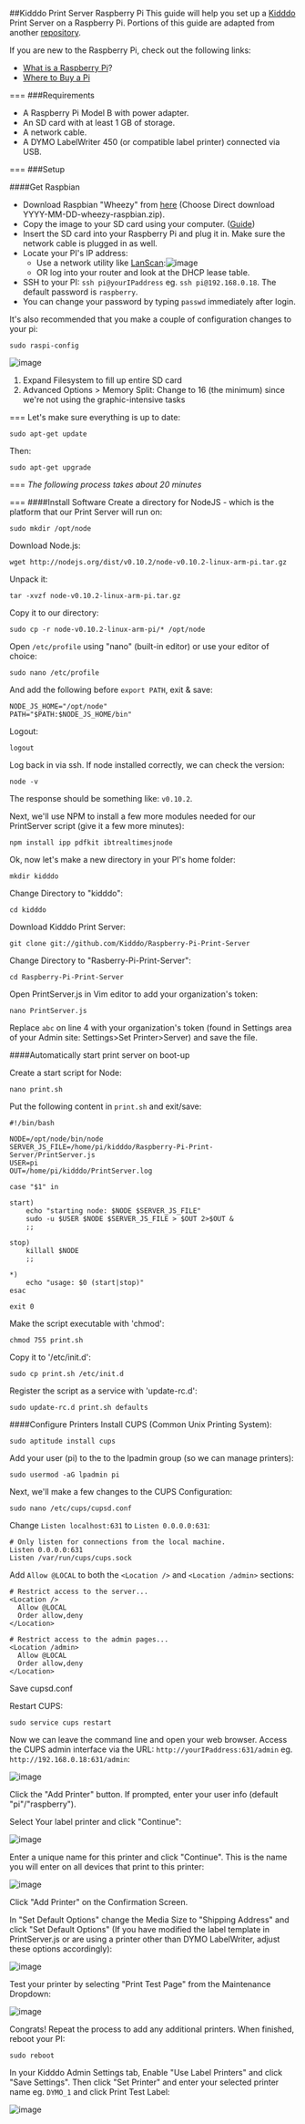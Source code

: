 ##Kidddo Print Server Raspberry Pi
This guide will help you set up a [Kidddo](http://kidddo.com) Print Server on a Raspberry Pi. Portions of this guide are adapted from another [repository](https://github.com/churchio/checkin-printer).

If you are new to the Raspberry Pi, check out the following links:

* [What is a Raspberry Pi](http://www.youtube.com/watch?v=e0wkVVVLvR8#t=49)?
* [Where to Buy a Pi](https://www.google.com/shopping/product/16525736034140563056?q=raspberry+pi&client=safari&rls=en&bav=on.2,or.r_qf.&bvm=bv.59930103,d.cGU,pv.xjs.s.en_US.eYG7PyzNpLg.O&biw=1532&bih=1011&tch=1&ech=1&psi=CBvkUqGmBcmFogTU3oHgAQ.1390680841259.3&prds=hsec:online&ei=CRvkUtXXPIT9oATDxoHIBw&ved=0CIIEENkrMAA)

===
###Requirements
* A Raspberry Pi Model B with power adapter.
* An SD card with at least 1 GB of storage.
* A network cable.
* A DYMO LabelWriter 450 (or compatible label printer) connected via USB.

===
###Setup

####Get Raspbian
* Download Raspbian "Wheezy" from [here](http://www.raspberrypi.org/downloads) (Choose Direct download YYYY-MM-DD-wheezy-raspbian.zip).
* Copy the image to your SD card using your computer. ([Guide](http://elinux.org/RPi_Easy_SD_Card_Setup))
* Insert the SD card into your Raspberry Pi and plug it in. Make sure the network cable is plugged in as well.
* Locate your PI's IP address:
	* Use a network utility like [LanScan](https://itunes.apple.com/us/app/lanscan/id472226235?mt=12):![image](http://cr8.me/u/screen_shot_2014-02-19_at_3.46.05_pm_7d9f.png)
	* OR log into your router and look at the DHCP lease table.
* SSH to your PI: `ssh pi@yourIPaddress` eg. `ssh pi@192.168.0.18`. The default password is `raspberry`.
* You can change your password by typing `passwd` immediately after login.

It's also recommended that you make a couple of configuration changes to your pi:

    sudo raspi-config

![image](http://cr8.me/u/screen_shot_2014-02-25_at_5.44.54_pm_ec2b.png)

1. Expand Filesystem to fill up entire SD card
2. Advanced Options > Memory Split: Change to 16 (the minimum) since we're not using the graphic-intensive tasks

===
Let's make sure everything is up to date:

    sudo apt-get update

Then:

    sudo apt-get upgrade

===
*The following process takes about 20 minutes*

===
####Install Software
Create a directory for NodeJS - which is the platform that our Print Server will run on:

    sudo mkdir /opt/node

Download Node.js:

    wget http://nodejs.org/dist/v0.10.2/node-v0.10.2-linux-arm-pi.tar.gz

Unpack it:

    tar -xvzf node-v0.10.2-linux-arm-pi.tar.gz

Copy it to our directory:

    sudo cp -r node-v0.10.2-linux-arm-pi/* /opt/node

Open `/etc/profile` using "nano" (built-in editor) or use your editor of choice:

    sudo nano /etc/profile

And add the following before `export PATH`, exit & save:

    NODE_JS_HOME="/opt/node"
    PATH="$PATH:$NODE_JS_HOME/bin"

Logout:

    logout

Log back in via ssh. If node installed correctly, we can check the version:

    node -v

The response should be something like: `v0.10.2`. 

Next, we'll use NPM to install a few more modules needed for our PrintServer script (give it a few more minutes):
    
    npm install ipp pdfkit ibtrealtimesjnode


Ok, now let's make a new directory in your PI's home folder:

    mkdir kidddo

Change Directory to "kidddo":

    cd kidddo

Download Kidddo Print Server:

    git clone git://github.com/Kidddo/Raspberry-Pi-Print-Server

Change Directory to "Rasberry-Pi-Print-Server":

    cd Raspberry-Pi-Print-Server

Open PrintServer.js in Vim editor to add your organization's token:

    nano PrintServer.js

Replace `abc` on line 4 with your organization's token (found in Settings area of your Admin site: Settings>Set Printer>Server) and save the file.

####Automatically start print server on boot-up 

Create a start script for Node:

    nano print.sh

Put the following content in `print.sh` and exit/save:

    #!/bin/bash
    
    NODE=/opt/node/bin/node
    SERVER_JS_FILE=/home/pi/kidddo/Raspberry-Pi-Print-Server/PrintServer.js
    USER=pi
    OUT=/home/pi/kidddo/PrintServer.log
    
    case "$1" in
    
    start)
	    echo "starting node: $NODE $SERVER_JS_FILE"
	    sudo -u $USER $NODE $SERVER_JS_FILE > $OUT 2>$OUT &
	    ;;
    
    stop)
	    killall $NODE
	    ;;
    
    *)
	    echo "usage: $0 (start|stop)"
    esac
    
    exit 0

Make the script executable with 'chmod':

    chmod 755 print.sh

Copy it to '/etc/init.d':

    sudo cp print.sh /etc/init.d

Register the script as a service with 'update-rc.d':

    sudo update-rc.d print.sh defaults

####Configure Printers
Install CUPS (Common Unix Printing System):

    sudo aptitude install cups

Add your user (pi) to the to the lpadmin group (so we can manage printers):

    sudo usermod -aG lpadmin pi

Next, we'll make a few changes to the CUPS Configuration:

    sudo nano /etc/cups/cupsd.conf

Change `Listen localhost:631` to `Listen 0.0.0.0:631`:

    # Only listen for connections from the local machine.
    Listen 0.0.0.0:631
    Listen /var/run/cups/cups.sock
    
Add `Allow @LOCAL` to both the `<Location />` and `<Location /admin>` sections:

    # Restrict access to the server...
    <Location />
      Allow @LOCAL
      Order allow,deny
    </Location>
    
    # Restrict access to the admin pages...
    <Location /admin>
      Allow @LOCAL
      Order allow,deny
    </Location>

Save cupsd.conf

Restart CUPS:

    sudo service cups restart

Now we can leave the command line and open your web browser. Access the CUPS admin interface via the URL: `http://yourIPaddress:631/admin` eg. `http://192.168.0.18:631/admin`:

![image](http://cr8.me/u/screen_shot_2014-02-21_at_9.53.34_am_c578.png)

Click the "Add Printer" button. If prompted, enter your user info (default "pi"/"raspberry").

Select Your label printer and click "Continue":

![image](http://cr8.me/u/screen_shot_2014-02-21_at_9.57.56_am_ac13.png)

Enter a unique name for this printer and click "Continue". This is the name you will enter on all devices that print to this printer:

![image](http://cr8.me/u/screen_shot_2014-02-21_at_9.59.29_am_9d61.png)

Click "Add Printer" on the Confirmation Screen.

In "Set Default Options" change the Media Size to "Shipping Address" and click "Set Default Options" (If you have modified the label template in PrintServer.js or are using a printer other than DYMO LabelWriter, adjust these options accordingly):

![image](http://cr8.me/u/screen_shot_2014-02-21_at_10.04.57_am_b6a9.png)

Test your printer by selecting "Print Test Page" from the Maintenance Dropdown:

![image](http://cr8.me/u/screen_shot_2014-02-21_at_10.11.16_am_636d.png)

Congrats! Repeat the process to add any additional printers. When finished, reboot your PI:

    sudo reboot

In your Kidddo Admin Settings tab, Enable "Use Label Printers" and click "Save Settings". Then click "Set Printer" and enter your selected printer name eg. `DYMO_1` and click Print Test Label:

![image](http://cr8.me/u/screen_shot_2014-02-21_at_10.14.51_am_f18b.png)